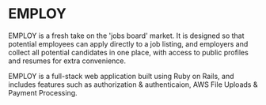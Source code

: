 # EMPLOY

EMPLOY is a fresh take on the 'jobs board' market. It is designed so that potential employees can apply directly to a job listing, and employers and collect all potential candidates in one place, with access to public profiles and resumes for extra convenience. 

EMPLOY is a full-stack web application built using Ruby on Rails, and includes features such as authorization & authenticaion, AWS File Uploads & Payment Processing.
